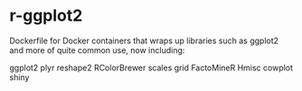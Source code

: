 r-ggplot2
=========

Dockerfile for Docker containers that wraps up libraries such as ggplot2 
and more of quite common use, now including:

ggplot2 
plyr 
reshape2 
RColorBrewer
scales
grid 
FactoMineR
Hmisc 
cowplot 
shiny
